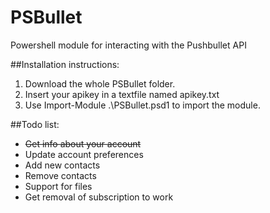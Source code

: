 # PSBullet
Powershell module for interacting with the Pushbullet API

##Installation instructions:
1. Download the whole PSBullet folder.
2. Insert your apikey in a textfile named apikey.txt
3. Use Import-Module .\PSBullet.psd1 to import the module.

##Todo list:
* ~~Get info about your account~~
* Update account preferences
* Add new contacts
* Remove contacts
* Support for files
* Get removal of subscription to work

